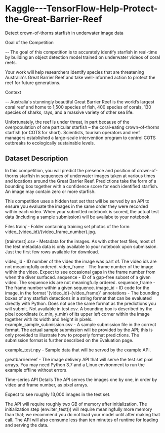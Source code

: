# Kaggle---TensorFlow-Help-Protect-the-Great-Barrier-Reef
Detect crown-of-thorns starfish in underwater image data

Goal of the Competition

--
The goal of this competition is to accurately identify starfish in real-time by building an object detection model trained on underwater videos of coral reefs.


Your work will help researchers identify species that are threatening Australia's Great Barrier Reef and take well-informed action to protect the reef for future generations.

Context

--
Australia's stunningly beautiful Great Barrier Reef is the world’s largest coral reef and home to 1,500 species of fish, 400 species of corals, 130 species of sharks, rays, and a massive variety of other sea life.

Unfortunately, the reef is under threat, in part because of the overpopulation of one particular starfish – the coral-eating crown-of-thorns starfish (or COTS for short). Scientists, tourism operators and reef managers established a large-scale intervention program to control COTS outbreaks to ecologically sustainable levels.

Dataset Description
--

In this competition, you will predict the presence and position of crown-of-thorns starfish in sequences of underwater images taken at various times and locations around the Great Barrier Reef. Predictions take the form of a bounding box together with a confidence score for each identified starfish. An image may contain zero or more starfish.

This competition uses a hidden test set that will be served by an API to ensure you evaluate the images in the same order they were recorded within each video. When your submitted notebook is scored, the actual test data (including a sample submission) will be availabe to your notebook.

Files
train/ - Folder containing training set photos of the form video_{video_id}/{video_frame_number}.jpg.

[train/test].csv - Metadata for the images. As with other test files, most of the test metadata data is only available to your notebook upon submission. Just the first few rows available for download.

video_id - ID number of the video the image was part of. The video ids are not meaningfully ordered.
video_frame - The frame number of the image within the video. Expect to see occasional gaps in the frame number from when the diver surfaced.
sequence - ID of a gap-free subset of a given video. The sequence ids are not meaningfully ordered.
sequence_frame - The frame number within a given sequence.
image_id - ID code for the image, in the format '{video_id}-{video_frame}'
annotations - The bounding boxes of any starfish detections in a string format that can be evaluated directly with Python. Does not use the same format as the predictions you will submit. Not available in test.csv. A bounding box is described by the pixel coordinate (x_min, y_min) of its upper left corner within the image together with its width and height in pixels.
example_sample_submission.csv - A sample submission file in the correct format. The actual sample submission will be provided by the API; this is only provided to illustrate how to properly format predictions. The submission format is further described on the Evaluation page.

example_test.npy - Sample data that will be served by the example API.

greatbarrierreef - The image delivery API that will serve the test set pixel arrays. You may need Python 3.7 and a Linux environment to run the example offline without errors.

Time-series API Details
The API serves the images one by one, in order by video and frame number, as pixel arrays.

Expect to see roughly 13,000 images in the test set.

The API will require roughly two GB of memory after initialization. The initialization step (env.iter_test()) will require meaningfully more memory than that; we recommend you do not load your model until after making that call. The API will also consume less than ten minutes of runtime for loading and serving the data.
